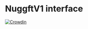 # NuggftV1 interface

[![Crowdin](https://badges.crowdin.net/nuggft-interface/localized.svg)](https://crowdin.com)

